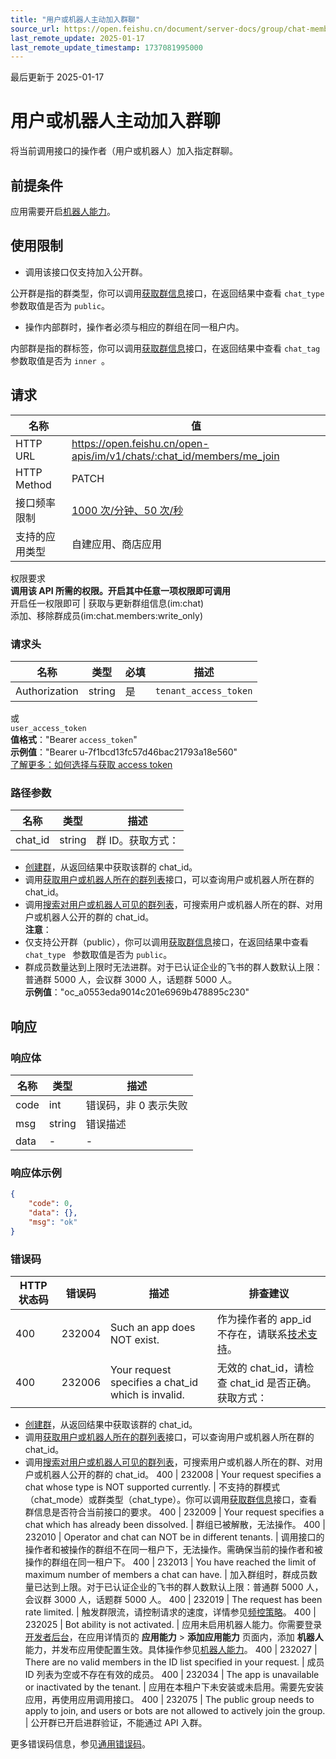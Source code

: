 ```yaml
---
title: "用户或机器人主动加入群聊"
source_url: https://open.feishu.cn/document/server-docs/group/chat-member/me_join
last_remote_update: 2025-01-17
last_remote_update_timestamp: 1737081995000
---
```

最后更新于 2025-01-17

# 用户或机器人主动加入群聊

将当前调用接口的操作者（用户或机器人）加入指定群聊。

## 前提条件

应用需要开启[机器人能力](https://open.feishu.cn/document/uAjLw4CM/ugTN1YjL4UTN24CO1UjN/trouble-shooting/how-to-enable-bot-ability)。

## 使用限制

- 调用该接口仅支持加入公开群。

公开群是指的群类型，你可以调用[获取群信息](https://open.feishu.cn/document/uAjLw4CM/ukTMukTMukTM/reference/im-v1/chat/get)接口，在返回结果中查看 `chat_type ` 参数取值是否为 `public`。

- 操作内部群时，操作者必须与相应的群组在同一租户内。

内部群是指的群标签，你可以调用[获取群信息](https://open.feishu.cn/document/uAjLw4CM/ukTMukTMukTM/reference/im-v1/chat/get)接口，在返回结果中查看 `chat_tag ` 参数取值是否为 `inner `。

## 请求
名称 | 值
---|---
HTTP URL | https://open.feishu.cn/open-apis/im/v1/chats/:chat_id/members/me_join
HTTP Method | PATCH
接口频率限制 | [1000 次/分钟、50 次/秒](https://open.feishu.cn/document/ukTMukTMukTM/uUzN04SN3QjL1cDN)
支持的应用类型 | 自建应用、商店应用
权限要求  
            **调用该 API 所需的权限。开启其中任意一项权限即可调用**  
            开启任一权限即可 | 获取与更新群组信息(im:chat)  
            添加、移除群成员(im:chat.members:write_only)

### 请求头

名称 | 类型 | 必填 | 描述
--- | --- | --- | ---
Authorization | string | 是 | `tenant_access_token`  
或  
`user_access_token`  
**值格式**："Bearer `access_token`"  
**示例值**："Bearer u-7f1bcd13fc57d46bac21793a18e560"  
[了解更多：如何选择与获取 access token](https://open.feishu.cn/document/uAjLw4CM/ugTN1YjL4UTN24CO1UjN/trouble-shooting/how-to-choose-which-type-of-token-to-use)

### 路径参数

名称 | 类型 | 描述
--- | --- | ---
chat_id | string | 群 ID。获取方式：  
- [创建群](https://open.feishu.cn/document/uAjLw4CM/ukTMukTMukTM/reference/im-v1/chat/create)，从返回结果中获取该群的 chat_id。  
- 调用[获取用户或机器人所在的群列表](https://open.feishu.cn/document/uAjLw4CM/ukTMukTMukTM/reference/im-v1/chat/list)接口，可以查询用户或机器人所在群的 chat_id。  
- 调用[搜索对用户或机器人可见的群列表](https://open.feishu.cn/document/uAjLw4CM/ukTMukTMukTM/reference/im-v1/chat/search)，可搜索用户或机器人所在的群、对用户或机器人公开的群的 chat_id。  
**注意**：  
- 仅支持公开群（public），你可以调用[获取群信息](https://open.feishu.cn/document/uAjLw4CM/ukTMukTMukTM/reference/im-v1/chat/get)接口，在返回结果中查看 `chat_type ` 参数取值是否为 `public`。  
- 群成员数量达到上限时无法进群。对于已认证企业的飞书的群人数默认上限：普通群 5000 人，会议群 3000 人，话题群 5000 人。  
**示例值**："oc_a0553eda9014c201e6969b478895c230"

## 响应

### 响应体

名称 | 类型 | 描述
--- | --- | ---
code | int | 错误码，非 0 表示失败
msg | string | 错误描述
data | \- | \-

### 响应体示例
```json
{
    "code": 0,
    "data": {},
    "msg": "ok"
}
```

### 错误码

HTTP状态码 | 错误码 | 描述 | 排查建议
--- | --- | --- | ---
400 | 232004 | Such an app does NOT exist. | 作为操作者的 app_id 不存在，请联系[技术支持](https://applink.feishu.cn/TLJsX982)。
400 | 232006 | Your request specifies a chat_id which is invalid. | 无效的 chat_id，请检查 chat_id 是否正确。获取方式：  
- [创建群](https://open.feishu.cn/document/uAjLw4CM/ukTMukTMukTM/reference/im-v1/chat/create)，从返回结果中获取该群的 chat_id。  
- 调用[获取用户或机器人所在的群列表](https://open.feishu.cn/document/uAjLw4CM/ukTMukTMukTM/reference/im-v1/chat/list)接口，可以查询用户或机器人所在群的 chat_id。  
- 调用[搜索对用户或机器人可见的群列表](https://open.feishu.cn/document/uAjLw4CM/ukTMukTMukTM/reference/im-v1/chat/search)，可搜索用户或机器人所在的群、对用户或机器人公开的群的 chat_id。
400 | 232008 | Your request specifies a chat whose type is NOT supported currently. | 不支持的群模式（chat_mode）或群类型（chat_type）。你可以调用[获取群信息](https://open.feishu.cn/document/uAjLw4CM/ukTMukTMukTM/reference/im-v1/chat/get)接口，查看群信息是否符合当前接口的要求。
400 | 232009 | Your request specifies a chat which has already been dissolved. | 群组已被解散，无法操作。
400 | 232010 | Operator and chat can NOT be in different tenants. | 调用接口的操作者和被操作的群组不在同一租户下，无法操作。需确保当前的操作者和被操作的群组在同一租户下。
400 | 232013 | You have reached the limit of maximum number of members a chat can have. | 加入群组时，群成员数量已达到上限。对于已认证企业的飞书的群人数默认上限：普通群 5000 人，会议群 3000 人，话题群 5000 人。
400 | 232019 | The request has been rate limited. | 触发群限流，请控制请求的速度，详情参见[频控策略](https://open.feishu.cn/document/ukTMukTMukTM/uUzN04SN3QjL1cDN)。
400 | 232025 | Bot ability is not activated. | 应用未启用机器人能力。你需要登录[开发者后台](https://open.feishu.cn/app)，在应用详情页的 **应用能力** > **添加应用能力** 页面内，添加 **机器人** 能力，并发布应用使配置生效。具体操作参见[机器人能力](https://open.feishu.cn/document/uAjLw4CM/ugTN1YjL4UTN24CO1UjN/trouble-shooting/how-to-enable-bot-ability)。
400 | 232027 | There are no valid members in the ID list specified in your request. | 成员 ID 列表为空或不存在有效的成员。
400 | 232034 | The app is unavailable or inactivated by the tenant. | 应用在本租户下未安装或未启用。需要先安装应用，再使用应用调用接口。
400 | 232075 | The public group needs to apply to join, and users or bots are not allowed to actively join the group. | 公开群已开启进群验证，不能通过 API 入群。

更多错误码信息，参见[通用错误码](https://open.feishu.cn/document/ukTMukTMukTM/ugjM14COyUjL4ITN)。
